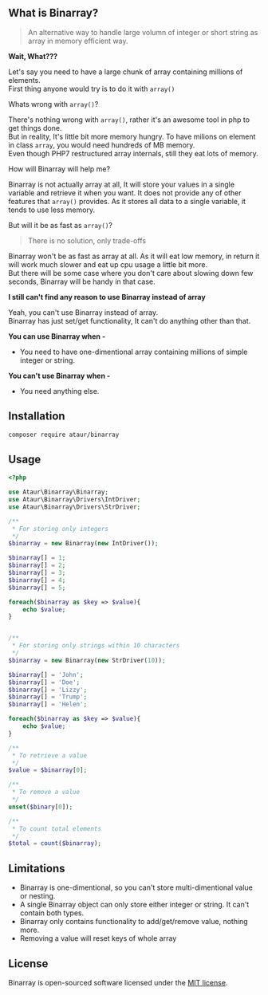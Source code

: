 ## What is Binarray?
> An alternative way to handle large volumn of integer or short string as array in memory efficient way.


**Wait, What???**

Let's say you need to have a large chunk of array containing millions of elements.  
First thing anyone would try is to do it with `array()`  

Whats wrong with `array()`?  

There's nothing wrong with `array()`, rather it's an awesome tool in php to get things done.   
But in reality, It's little bit more memory hungry. To have milions on element in class `array`, you would need hundreds of MB memory.  
Even though PHP7 restructured array internals, still they eat lots of memory.  

How will Binarray will help me?

Binarray is not actually array at all, It will store your values in a single variable and retrieve it when you want.
It does not provide any of other features that `array()` provides.
As it stores all data to a single variable, it tends to use less memory.

But will it be as fast as `array()`?

> There is no solution, only trade-offs

Binarray won't be as fast as array at all. As it will eat low memory, in return it will work much slower and eat up cpu usage a little bit more.  
But there will be some case where you don't care about slowing down few seconds, Binarray will be handy in that case.  

**I still can't find any reason to use Binarray instead of array**

Yeah, you can't use Binarray instead of array.  
Binarray has just set/get functionality, It can't do anything other than that. 


**You can use Binarray when -**  

* You need to have one-dimentional array containing millions of simple integer or string.

**You can't use Binarray when -**  

* You need anything else.

## Installation

```sh
composer require ataur/binarray
```

## Usage

```php
<?php

use Ataur\Binarray\Binarray;
use Ataur\Binarray\Drivers\IntDriver;
use Ataur\Binarray\Drivers\StrDriver;

/**
 * For storing only integers
 */
$binarray = new Binarray(new IntDriver());

$binarray[] = 1;
$binarray[] = 2;
$binarray[] = 3;
$binarray[] = 4;
$binarray[] = 5;

foreach($binarray as $key => $value){
    echo $value;
}


/**
 * For storing only strings within 10 characters
 */
$binarray = new Binarray(new StrDriver(10));

$binarray[] = 'John';
$binarray[] = 'Doe';
$binarray[] = 'Lizzy';
$binarray[] = 'Trump';
$binarray[] = 'Helen';

foreach($binarray as $key => $value){
    echo $value;
}

/**
 * To retrieve a value
 */
$value = $binarray[0];

/**
 * To remove a value
 */
unset($binary[0]);

/**
 * To count total elements
 */
$total = count($binarray);

```

## Limitations
* Binarray is one-dimentional, so you can't store multi-dimentional value or nesting.
* A single Binarray object can only store either integer or string. It can't contain both types.
* Binarray only contains functionality to add/get/remove value, nothing more.
* Removing a value will reset keys of whole array

## License

Binarray is open-sourced software licensed under the [MIT license](http://opensource.org/licenses/MIT).